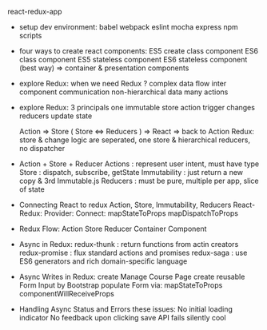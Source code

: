 react-redux-app

- setup dev environment:
    babel
    webpack
    eslint
    mocha
    express
    npm scripts

- four ways to create react components:
    ES5 create class component
    ES6 class component
    ES5 stateless component
    ES6 stateless component (best way)
    => container & presentation components

- explore Redux: when we need Redux ?
  complex data flow
  inter component communication
  non-hierarchical data
  many actions

- explore Redux: 3 principals
  one immutable store
  action trigger changes
  reducers update state

  Action => Store ( Store <=> Reducers ) => React => back to Action
  Redux: store & change logic are seperated, one store & hierarchical reducers, no dispatcher

- Action + Store + Reducer
  Actions      : represent user intent, must have type
  Store        : dispatch, subscribe, getState
  Immutability : just return a new copy & 3rd Immutable.js
  Reducers     : must be pure, multiple per app, slice of state

- Connecting React to redux
  Action, Store, Immutability, Reducers
  React-Redux:
    Provider:
    Connect:
      mapStateToProps
      mapDispatchToProps

- Redux Flow:
  Action
  Store
  Reducer
  Container Component

- Async in Redux:
  redux-thunk   : return functions from actin creators
  redux-promise : flux standard actions and promises
  redux-saga    : use ES6 generators and rich domain-specific language

- Async Writes in Redux:
  create Manage Course Page
  create reusable Form Input by Bootstrap
  populate Form via:
      mapStateToProps
      componentWillReceiveProps

- Handling Async Status and Errors
these issues:
  No initial loading indicator
  No feedback upon clicking save
  API fails silently
  cool


  
